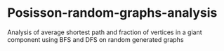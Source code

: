 # Posisson-random-graphs-analysis
Analysis of average shortest path and fraction of vertices in a giant component using BFS and DFS on random generated graphs

